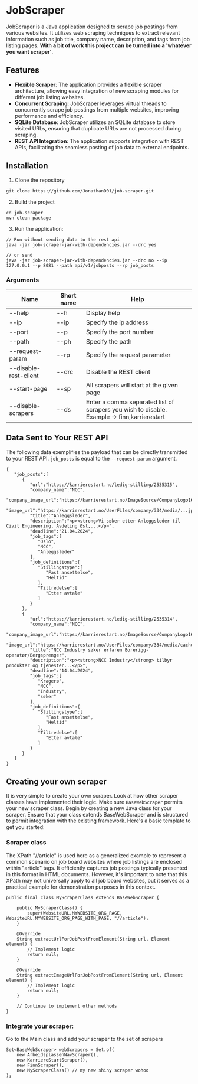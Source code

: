 # JobScraper

JobScraper is a Java application designed to scrape job postings from various websites. It utilizes web scraping techniques to extract relevant information such as job title, company name, description, and tags from job listing pages.
**With a bit of work this project can be turned into a 'whatever you want scraper'**.

## Features
- **Flexible Scraper**: The application provides a flexible scraper architecture, allowing easy integration of new scraping modules for different job listing websites.
- **Concurrent Scraping**: JobScraper leverages virtual threads to concurrently scrape job postings from multiple websites, improving performance and efficiency.
- **SQLite Database**: JobScraper utilizes an SQLite database to store visited URLs, ensuring that duplicate URLs are not processed during scraping.
- **REST API Integration**: The application supports integration with REST APIs, facilitating the seamless posting of job data to external endpoints.

## Installation
1. Clone the repository
```
git clone https://github.com/JonathanD01/job-scraper.git
```

2. Build the project
```
cd job-scraper
mvn clean package
```

3. Run the application:
```
// Run without sending data to the rest api
java -jar job-scraper-jar-with-dependencies.jar --drc yes

// or send
java -jar job-scraper-jar-with-dependencies.jar --drc no --ip 127.0.0.1 --p 8081 --path api/v1/jobposts --rp job_posts
```

### Arguments
| Name                  | Short name | Help                                                                                           |
|-----------------------|------------|------------------------------------------------------------------------------------------------|
| --help                | --h        | Display help                                                                                   |
| --ip                  | --ip       | Specify the ip address                                                                         |
| --port                | --p        | Specify the port number                                                                        |
| --path                | --ph       | Specify the path                                                                               |
| --request-param       | --rp       | Specify the request parameter                                                                  |
| --disable-rest-client | --drc      | Disable the REST client                                                                        |
| --start-page          | --sp       | All scrapers will start at the given page                                                      |
| --disable-scrapers    | --ds       | Enter a comma separated list of scrapers you wish to disable.<br>Example -> finn,karrierestart |

## Data Sent to Your REST API
The following data exemplifies the payload that can be directly transmitted to your REST API.
`job_posts` is equal to the `--request-param` argument.
```
{
   "job_posts":[
      {
         "url":"https://karrierestart.no/ledig-stilling/2535315",
         "company_name":"NCC",
         "company_image_url":"https://karrierestart.no/ImageSource/CompanyLogo160Src/334",
         "image_url":"https://karrierestart.no/UserFiles/company/334/media/...jpg",
         "title":"Anleggsleder",
         "description":"<p><strong>Vi søker etter Anleggsleder til Civil Engineering, Avdeling Øst,...</p>",
         "deadline":"21.04.2024",
         "job_tags":[
            "Oslo",
            "NCC",
            "Anleggsleder"
         ],
         "job_definitions":{
            "Stillingstype":[
               "Fast ansettelse",
               "Heltid"
            ],
            "Tiltredelse":[
               "Etter avtale"
            ]
         }
      },
      {
         "url":"https://karrierestart.no/ledig-stilling/2535314",
         "company_name":"NCC",
         "company_image_url":"https://karrierestart.no/ImageSource/CompanyLogo160Src/334",
         "image_url":"https://karrierestart.no/UserFiles/company/334/media/cache/...jpg",
         "title":"NCC Industry søker erfaren Borerigg-operatør/Bergsprenger",
         "description":"<p><strong>NCC Industry</strong> tilbyr produkter og tjenester...</p>",
         "deadline":"14.04.2024",
         "job_tags":[
            "Kragerø",
            "NCC",
            "Industry",
            "søker"
         ],
         "job_definitions":{
            "Stillingstype":[
               "Fast ansettelse",
               "Heltid"
            ],
            "Tiltredelse":[
               "Etter avtale"
            ]
         }
      }
   ]
}
```

## Creating your own scraper
It is very simple to create your own scraper. Look at how other scraper classes have implemented their logic.
Make sure `BaseWebScraper` permits your new scraper class.
Begin by creating a new Java class for your scraper. Ensure that your class extends BaseWebScraper and is structured to permit integration with the existing framework. Here's a basic template to get you started:

### Scraper class
The XPath "//article" is used here as a generalized example to represent a common scenario on job board websites where job listings are enclosed within "article" tags.
It efficiently captures job postings typically presented in this format in HTML documents.
However, it's important to note that this XPath may not universally apply to all job board websites,
but it serves as a practical example for demonstration purposes in this context.
```
public final class MyScraperClass extends BaseWebScraper {
    
    public MyScraperClass() {
        super(WebsiteURL.MYWEBSITE_ORG_PAGE, WebsiteURL.MYWEBSITE_ORG_PAGE_WITH_PAGE, "//article");
    }

    @Override
    String extractUrlForJobPostFromElement(String url, Element element) {
        // Implement logic
        return null;
    }

    @Override
    String extractImageUrlForJobPostFromElement(String url, Element element) {
        // Implement logic
        return null;
    }

    // Continue to implement other methods
}
```

### Integrate your scraper:
Go to the Main class and add your scraper to the set of scrapers
```
Set<BaseWebScraper> webScrapers = Set.of(
    new ArbeidsplassenNavScraper(),
    new KarriereStartScraper(),
    new FinnScraper(),
    new MyScraperClass() // my new shiny scraper wohoo
);
```
